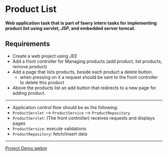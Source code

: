 # Product List

**Web application task that is part of fawry intern tasks for implementing product list using servlet, JSP, and embedded server tomcat.**

## Requirements
- Create a web project using JEE
- Add a front controller for Managing products (add product, list products, remove product)
- Add a page that lists products, beside each product a delete button.
    - when pressing on it a request should be sent to the front controller to delete this product
- Above the products list an add button that redirects to a new page for adding product.

---

- Application control flow should be as the following:
- `ProductServlet` --> `ProductService` --> `ProductRepository`
- `ProductServlet`: (The front controller) receives requests and displays pages
- `ProductService`: execute validations
- `ProductRepository`: fetch/insert data

---

[Project Demo.webm](https://github.com/Zeyad2003/Product-List/assets/87117386/c7205c29-4cbe-4c4c-af60-f2943e4a1f69)
